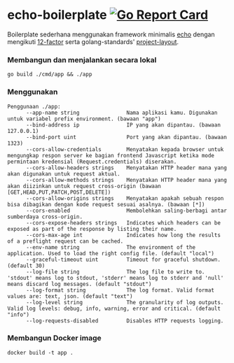 # echo-boilerplate [![Go Report Card](https://goreportcard.com/badge/github.com/admiralobvious/echo-boilerplate)](https://goreportcard.com/report/github.com/admiralobvious/echo-boilerplate)

Boilerplate sederhana menggunakan framework minimalis [echo](https://github.com/labstack/echo)
dengan mengikuti [12-factor](https://12factor.net/) serta golang-standards' [project-layout](https://github.com/golang-standards/project-layout).

### Membangun dan menjalankan secara lokal
```shell script
go build ./cmd/app && ./app
```

### Menggunakan
```shell script
Penggunaan ./app:
      --app-name string               Nama aplikasi kamu. Digunakan untuk variabel prefix environment. (bawaan "app")
      --bind-address ip               IP yang akan dipantau. (bawaan 127.0.0.1)
      --bind-port uint                Port yang akan dipantau. (bawaan 1323)
      --cors-allow-credentials        Menyatakan kepada browser untuk mengungkap respon server ke bagian frontend Javascript ketika mode permintaan kredensial (Request.credentials) diserakan.
      --cors-allow-headers strings    Menyatakan HTTP header mana yang akan digunakan untuk request aktual.
      --cors-allow-methods strings    Menyatakan HTTP header mana yang akan diizinkan untuk request cross-origin (bawaan [GET,HEAD,PUT,PATCH,POST,DELETE])
      --cors-allow-origins strings    Menyatakan apakah sebuah respon bisa dibagikan dengan kode request sesuai asalnya. (bawaan [*])
      --cors-enabled                  Membolehkan saling-berbagi antar sumberdaya cross-origin.
      --cors-expose-headers strings   Indicates which headers can be exposed as part of the response by listing their name.
      --cors-max-age int              Indicates how long the results of a preflight request can be cached.
      --env-name string               The environment of the application. Used to load the right config file. (default "local")
      --graceful-timeout uint         Timeout for graceful shutdown. (default 30)
      --log-file string               The log file to write to. 'stdout' means log to stdout, 'stderr' means log to stderr and 'null' means discard log messages. (default "stdout")
      --log-format string             The log format. Valid format values are: text, json. (default "text")
      --log-level string              The granularity of log outputs. Valid log levels: debug, info, warning, error and critical. (default "info")
      --log-requests-disabled         Disables HTTP requests logging.
```

### Membangun Docker image
```shell script
docker build -t app .
```
